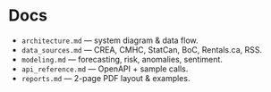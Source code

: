 # Docs

- `architecture.md` — system diagram & data flow.
- `data_sources.md` — CREA, CMHC, StatCan, BoC, Rentals.ca, RSS.
- `modeling.md` — forecasting, risk, anomalies, sentiment.
- `api_reference.md` — OpenAPI + sample calls.
- `reports.md` — 2-page PDF layout & examples.
